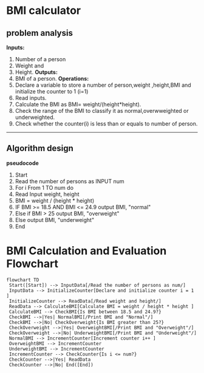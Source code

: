 # BMI calculator
   ## problem analysis
    
   **Inputs:** 
    
   1. Number of a person
   2. Weight and
   3. Height.
   **Outputs:**
   1. BMI of a person.
   **Operations:**
   1. Declare a variable to store a number of person,weight ,height,BMI and initialize the counter to 1 (i=1)
   2. Read inputs.
   3. Calculate the BMI as BMI= weight/(height*height).
   4. Check the range of the BMI to classify it as normal,overwweighted or underweighted.
   5. Check whether the counter(i) is less than or equals to number of person.
   ---  
   ## Algorithm design
   **pseudocode**
1. Start
2. Read the number of persons as INPUT num 
3. For i From 1 TO num do 
4. Read  Input weight, height 
5. BMI = weight / (height * height)
6. IF BMI >= 18.5 AND BMI <= 24.9 output BMI, "normal"
7. Else if BMI > 25 output BMI, "overweight"
8. Else output BMI, "underweight"
9. End
# BMI Calculation and Evaluation Flowchart

   ```mermaid
flowchart TD
    Start([Start]) --> InputData[/Read the number of persons as num/]
    InputData --> InitializeCounter[Declare and initialize counter i = 1 ]
    InitializeCounter --> ReadData[/Read weight and height/]
    ReadData --> CalculateBMI[Calculate BMI = weight / height * height ]
    CalculateBMI --> CheckBMI{Is BMI between 18.5 and 24.9?}
    CheckBMI -->|Yes| NormalBMI[/Print BMI and "Normal"/]
    CheckBMI -->|No| CheckOverweight{Is BMI greater than 25?}
    CheckOverweight -->|Yes| OverweightBMI[/Print BMI and "Overweight"/]
    CheckOverweight -->|No| UnderweightBMI[/Print BMI and "Underweight"/]
    NormalBMI --> IncrementCounter[Increment counter i++ ]
    OverweightBMI --> IncrementCounter
    UnderweightBMI --> IncrementCounter
    IncrementCounter --> CheckCounter{Is i <= num?}
    CheckCounter -->|Yes| ReadData
    CheckCounter -->|No| End([End])
